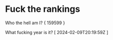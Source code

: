 # Fuck the rankings

Who the hell am I?
{ 159599 }

What fucking year is it?
[ 2024-02-09T20:19:59Z ]
